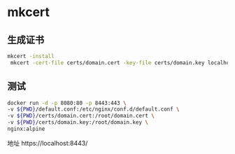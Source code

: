 # mkcert

## 生成证书

```sh
mkcert -install
 mkcert -cert-file certs/domain.cert -key-file certs/domain.key localhost
```

## 测试

```sh
docker run -d -p 8080:80 -p 8443:443 \
-v ${PWD}/default.conf:/etc/nginx/conf.d/default.conf \
-v ${PWD}/certs/domain.cert:/root/domain.cert \
-v ${PWD}/certs/domain.key:/root/domain.key \
nginx:alpine
```

地址 https://localhost:8443/